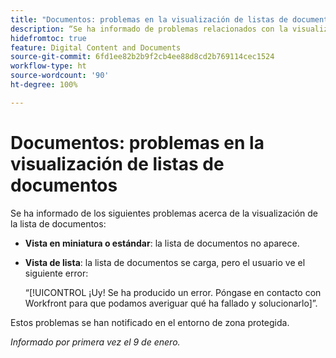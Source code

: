 ```yaml
---
title: "Documentos: problemas en la visualización de listas de documentos"
description: “Se ha informado de problemas relacionados con la visualización de listas de documentos. Obtenga más información en este artículo”.
hidefromtoc: true
feature: Digital Content and Documents
source-git-commit: 6fd1ee82b2b9f2cb4ee88d8cd2b769114cec1524
workflow-type: ht
source-wordcount: '90'
ht-degree: 100%

---
```



# Documentos: problemas en la visualización de listas de documentos

Se ha informado de los siguientes problemas acerca de la visualización de la lista de documentos:

* **Vista en miniatura o estándar**: la lista de documentos no aparece.
* **Vista de lista**: la lista de documentos se carga, pero el usuario ve el siguiente error:

  “[!UICONTROL ¡Uy! Se ha producido un error. Póngase en contacto con Workfront para que podamos averiguar qué ha fallado y solucionarlo]”.

Estos problemas se han notificado en el entorno de zona protegida.

_Informado por primera vez el 9 de enero._
